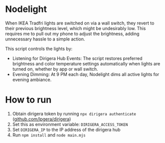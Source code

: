 # Nodelight
When IKEA Tradfri lights are switched on via a wall switch, they revert to their previous brightness level, which might be undesirably low. This requires me to pull out my phone to adjust the brightness, adding unnecessary hassle to a simple action.

This script controls the lights by:

- Listening for Dirigera Hub Events: The script restores preferred brightness and color temperature settings automatically when lights are turned on, whether by app or wall switch.
- Evening Dimming: At 9 PM each day, Nodelight dims all active lights for evening ambiance.

# How to run

1. Obtain dirigera token by running `npx dirigera authenticate` ([github.com/lpgera/dirigera](https://github.com/lpgera/dirigera))
1. Set this as environment variable: `DIRIGERA_ACCESS_TOKEN`
1. Set `DIRIGERA_IP` to the IP address of the dirigera hub
1. Run `npm install` and `node main.mjs`
